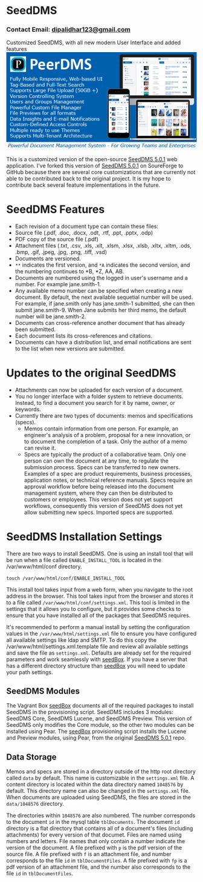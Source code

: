 # SeedDMS
### Contact Email: dipalidhar123@gmail.com
Customized SeedDMS, with all new modern User Interface and added features
![Banner](https://github.com/rahulpeter96/SeedDMS/blob/master/peerdms_banner.jpg)


This is a customized version of the open-source [SeedDMS 5.0.1](https://sourceforge.net/projects/seeddms/files/seeddms-5.0.1/) web application. I've forked this version of [SeedDMS 5.0.1](https://sourceforge.net/projects/seeddms/files/seeddms-5.0.1/) on
SoureForge to GitHub because there are several core customizations that are currently not able to be
contributed back to the original project. It is my hope to contribute back several feature implementations in the future.

# SeedDMS Features
* Each revision of a document type can contain these files:
 * Source file (.pdf, .doc, .docx, .odt, .rtf, .ppt, .pptx, .odp)
 * PDF copy of the source file (.pdf)
 * Attachment files (.txt, .csv, .xls, .xlt, .xlsm, .xlsx, .xlsb, .xltx, .xltm, .ods, .bmp, .gif, .jpeg, .jpg, .png, .tiff, .vsd)
* Documents are versioned.
 * ``**`` indicates the first version, and ``*A`` indicates the second version, and the numbering continues to *B, *Z, AA, AB.
* Documents are numbered using the logged in user's username and a number. For example jane.smith-1. 
* Any available memo number can be specified when creating a new document. By default, the next available sequetial number will be used. For example, if jane.smith only has jane.smith-1 submitted, she can then submit jane.smith-9. When Jane submits her third memo, the default number will be jane.smith-2.
* Documents can cross-reference another document that has already been submitted.
* Each document lists its cross-references and citations.
* Documents can have a distribution list, and email notifications are sent to the list when new versions are submitted.

# Updates to the original SeedDMS
* Attachments can now be uploaded for each version of a document.
* You no longer interface with a folder system to retrieve documents. Instead, to find a document you search for it by name, owner, or keywords.
* Currently there are two types of documents: memos and specifications (specs).
  * Memos contain information from one person. For example, an engineer's analysis of a problem, proposal for a new innovation, or to document the completion of a task. Only the author of a memo can revise it.
  * Specs are typically the product of a collaborative team. Only one person can own the document at any time, to regulate the submission process. Specs can be transferred to new owners. Examples of a spec are product requirements, business processes, application notes, or technical reference manuals. Specs require an approval workflow before being released into the document management system, where they can then be distributed to customers or employees. This version does not yet support workflows, consequently this version of SeedDMS does not yet allow submitting new specs. Imported specs are supported.
  
# SeedDMS Installation Settings

There are two ways to install SeedDMS. One is using an install tool that will be run when a file called `ENABLE_INSTALL_TOOL` is located in the /var/www/html/conf directory.

```
touch /var/www/html/conf/ENABLE_INSTALL_TOOL
```

This install tool takes input from a web form, when you navigate to the root address in the browser. This tool takes input from the browser and stores it to a file called `/var/www/html/conf/settings.xml`. This tool is limited in the settings that it allows you to configure, but it provides some checks to ensure that you have installed all of the packages that SeedDMS requires.

It's recommended to perform a manual install by setting the configuration values in the `/var/www/html/settings.xml` file to ensure you have configured all available settings like ldap and SMTP. To do this copy the /var/www/html/settings.xml.template file and review all available settings and save the file as `settings.xml`. Defaults are already set for the required parameters and work seamlessly with [seedBox](https://github.com/dipali/seedBox). If you have a server that has a different directory structure than [seedBox](https://github.com/dipali/seedBox) you will need to update your path settings.

## SeedDMS Modules

The Vagrant Box [seedBox](https://github.com/dipali/seedBox) documents all of the required packages to install SeedDMS in the provisioning script. SeedDMS includes 3 modules: SeedDMS Core, SeedDMS Lucene, and SeedDMS Preview. This version of SeedDMS only modifies the Core module, so the other two modules can be installed using Pear. The [seedBox](https://github.com/dipali/seedBox) provisioning script installs the Lucene and Preview modules, using Pear, from the original [SeedDMS 5.0.1](https://sourceforge.net/projects/seeddms/files/seeddms-5.0.1/) repo.

## Data Storage

Memos and specs are stored in a directory outside of the http root directory called `data` by default. This name is customizable in the `settings.xml` file. A content directory is located within the data directory named `1048576` by default. This directory name can also be changed in the `settings.xml` file. When documents are uploaded using SeedDMS, the files are stored in the `data/1048576` directory. 

The directories within `1048576` are also numbered. The number corresponds to the document `id` in the mysql table `tblDocuments`. The document `id` directory is a flat directory that contains all of a document's files (including attachments) for every version of that documet. Files are named using numbers and letters. File names that only contain a number indicate the version of the document. A file prefixed with `p` is the pdf version of the source file. A file prefixed with `f` is an attachment file, and number corresponds to the file `id` in `tblDocumentFiles`. A file prefixed with `fp` is a pdf version of an attachment file, and the number also corresponds to the file `id` in `tblDocumentFiles`.
